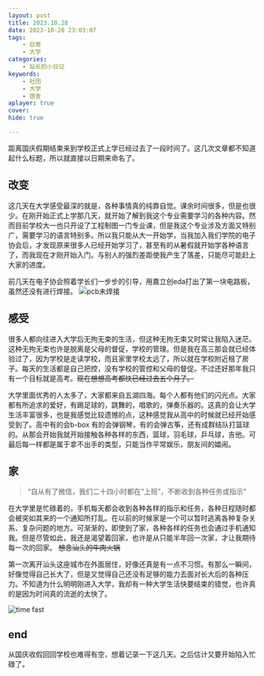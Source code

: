 ```yaml
---
layout: post
title: 2023.10.28
date: 2023-10-28 23:03:07
tags: 
    - 日常
    - 大学
categories:
    - 站长的小日记
keywords:
    - 社团
    - 大学
    - 宿舍
aplayer: true
cover:
hide: true

---
```


距离国庆假期结束来到学校正式上学已经过去了一段时间了。这几次文章都不知道起什么标题，所以就直接以日期来命名了。

<!-- more -->

<meting-js
 id="30431375"
 server="netease"
 type="song"
 theme="#C20C0C">
</meting-js>

## 改变

这几天在大学感受最深的就是，各种事情真的纯靠自觉。课余时间很多，但是也很少。在刚开始正式上学那几天，就开始了解到我这个专业需要学习的各种内容。然而目前学校大一也只开设了工程制图一门专业课，但是我这个专业涉及方面又特别广，需要学习的语言特别多。所以我只能从大一开始学，当我加入我们学院的电子协会后，才发现原来很多人已经开始学习了，甚至有的从暑假就开始学各种语言了，而我现在才刚开始入门。与别人的强烈差距使我产生了落差，只能尽可能赶上大家的进度。

前几天在电子协会照着学长们一步步的引导，用嘉立创eda打出了第一块电路板，虽然还没有进行焊接。
![pcb未焊接](https://testingcf.jsdelivr.net/gh/masle1/p@main/img/2023-10-28/pcb1.jpg)

## 感受

很多人都向往进入大学后无拘无束的生活，但这种无拘无束又时常让我陷入迷茫。这种无拘无束也许是脱离是父母的督促，学校的管理。但是我在高三那会就已经体验过了，因为学校是走读学校，而且家里学校太远了，所以就在学校附近租了房子。每天的生活都是自己把控，没有学校的管控和父母的督促。不过还好那年我只有一个目标就是高考。~~现在想想高考都快已经过去五个月了。~~ 

大学里面优秀的人太多了，大家都来自五湖四海。每个人都有他们的闪光点。大家都有所追求的爱好，有踢足球的，跳舞的，唱歌的，弹奏乐器的。这真的会让大学生活丰富很多，也是我感觉比较遗憾的点，这种感觉我从高中的时候就已经开始感受到了。高中有的会b-box 有的会弹钢琴，有的会弹古筝，还有成群结队打篮球的。从那会开始我就开始接触各种各样的东西，篮球，羽毛球，乒乓球，吉他。可最后每一样都是属于拿不出手的类型，只能当作平常娱乐，朋友间的嬉闹。

<meting-js
 id="212233"
 server="netease"
 type="song"
 theme="#C20C0C">
</meting-js>


## 家

> “自从有了微信，我们二十四小时都在“上班”，不断收到各种任务或指示”

在大学里是忙碌着的，手机每天都会收到各种各样的指示和任务，各种日程随时都会被突如其来的一个通知所打乱。在以前的时候家是一个可以暂时逃离各种复杂关系、复杂问题的地方。可渐渐的，即使到了家，各种各样的任务也会通过手机通知我。但是尽管如此，我还是渴望着回家，也许是从只能半年回一次家，才让我期待每一次的回家。 ~~想念汕头的牛肉火锅~~

第一次离开汕头这座城市在外面居住，好像还真是有一点不习惯。有那么一瞬间，好像觉得自己长大了，但是又觉得自己还没有足够的能力去面对长大后的各种压力。不知道为什么明明刚进入大学，我却有一种大学生活快要结束的错觉，也许真的是因为时间真的流逝的太快了。

![time fast](https://testingcf.jsdelivr.net/gh/masle1/masle.github.io@main/pages/img/timepast.jpg)


## end
从国庆收假回回学校也难得有空，想着记录一下这几天。之后估计又要开始陷入忙碌了。




